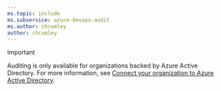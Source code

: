 ```yaml
---
ms.topic: include
ms.subservice: azure-devops-audit
ms.author: chcomley
author: chcomley
---
```


> [!IMPORTANT]
> Auditing is only available for organizations backed by Azure Active Directory. For more information, see [Connect your organization to Azure Active Directory](../../accounts/connect-organization-to-azure-ad.md).
